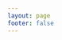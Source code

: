 ```yaml
---
layout: page
footer: false
---
```

<GameEntranceV id="h5jackal" src="/classic/emulatorJS-4.0.12/games/index.html?language=zh-CN&name=Jackal" :resetHeight=false></GameEntranceV>
